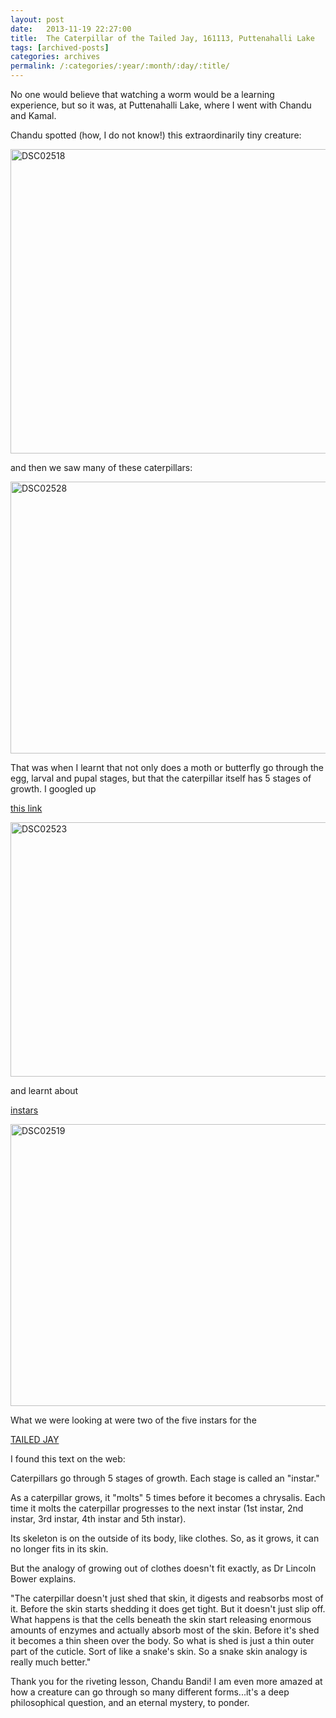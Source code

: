 ```yaml
---
layout: post
date:	2013-11-19 22:27:00
title:  The Caterpillar of the Tailed Jay, 161113, Puttenahalli Lake
tags: [archived-posts]
categories: archives
permalink: /:categories/:year/:month/:day/:title/
---
```

No one would believe that watching a worm would be a learning experience, but so it was, at Puttenahalli Lake, where I went with Chandu and Kamal.

Chandu spotted (how, I do not know!) this extraordinarily tiny creature:


<a href="http://www.flickr.com/photos/86494503@N00/10916791675/" title="DSC02518 by mohandep, on Flickr"><img src="http://farm4.staticflickr.com/3679/10916791675_ae80b26bb9_z.jpg" width="640" height="487" alt="DSC02518"></a>

and then we saw many of these caterpillars:


<a href="http://www.flickr.com/photos/86494503@N00/10917075183/" title="DSC02528 by mohandep, on Flickr"><img src="http://farm8.staticflickr.com/7343/10917075183_c361c1e878_z.jpg" width="640" height="435" alt="DSC02528"></a>

That was when I learnt that not only does a moth or butterfly go through the egg, larval and pupal stages, but that the caterpillar itself has 5 stages of growth. I googled up

<a href="http://www.ifoundbutterflies.org/46-Graphium/Graphium-agamemnon"> this link </a>

<a href="http://www.flickr.com/photos/86494503@N00/10916920314/" title="DSC02523 by mohandep, on Flickr"><img src="http://farm6.staticflickr.com/5509/10916920314_c262444048_z.jpg" width="640" height="407" alt="DSC02523"></a>

and learnt about

<a href="http://www.learner.org/jnorth/tm/monarch/LarvaInstar.html"> instars </a>


<a href="http://www.flickr.com/photos/86494503@N00/10916790225/" title="DSC02519 by mohandep, on Flickr"><img src="http://farm4.staticflickr.com/3824/10916790225_7fca9cff97_z.jpg" width="640" height="451" alt="DSC02519"></a>

What we were looking at were two of the five instars for the

<a href="http://www.ifoundbutterflies.org/46-Graphium/Graphium-agamemnon"> TAILED JAY </a>

<lj-cut text="what I learnt">


I found this text on the web:

Caterpillars go through 5 stages of growth. Each stage is called an "instar."

As a caterpillar grows, it "molts" 5 times before it becomes a chrysalis. Each time it molts the caterpillar progresses to the next instar (1st instar, 2nd instar, 3rd instar, 4th instar and 5th instar).

Its skeleton is on the outside of its body, like clothes. So, as it grows, it can no longer fits in its skin.

But the analogy of growing out of clothes doesn't fit exactly, as Dr Lincoln Bower explains.

"The caterpillar doesn't just shed that skin, it digests and reabsorbs most of it. Before the skin starts shedding it does get tight. But it doesn't just slip off. What happens is that the cells beneath the skin start releasing enormous amounts of enzymes and actually absorb most of the skin. Before it's shed it becomes a thin sheen over the body. So what is shed is just a thin outer part of the cuticle. Sort of like a snake's skin. So a snake skin analogy is really much better."

</lj-cut>

Thank you for the  riveting lesson, Chandu Bandi! I am even more amazed at how a creature can go through so many different forms...it's a deep philosophical question, and an eternal mystery, to ponder.
